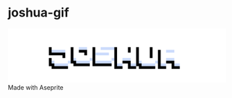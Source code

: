 # joshua-gif
<img src="https://raw.githubusercontent.com/joshabinal/joshua-gif/main/JOSHUA.gif">
Made with Aseprite

